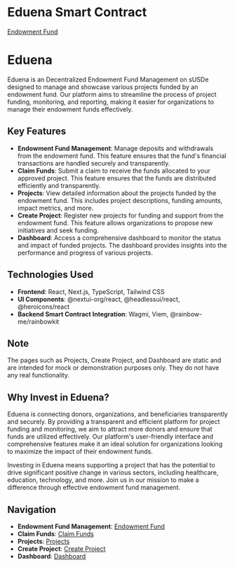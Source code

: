 # Eduena Smart Contract
[Endowment Fund](https://github.com/Eduena-Endownment-Fund/eduena-contract)

# Eduena

Eduena is an Decentralized Endowment Fund Management on sUSDe designed to manage and showcase various projects funded by an endowment fund. Our platform aims to streamline the process of project funding, monitoring, and reporting, making it easier for organizations to manage their endowment funds effectively.

## Key Features

- **Endowment Fund Management**: Manage deposits and withdrawals from the endowment fund. This feature ensures that the fund's financial transactions are handled securely and transparently.
- **Claim Funds**: Submit a claim to receive the funds allocated to your approved project. This feature ensures that the funds are distributed efficiently and transparently.
- **Projects**: View detailed information about the projects funded by the endowment fund. This includes project descriptions, funding amounts, impact metrics, and more.
- **Create Project**: Register new projects for funding and support from the endowment fund. This feature allows organizations to propose new initiatives and seek funding.
- **Dashboard**: Access a comprehensive dashboard to monitor the status and impact of funded projects. The dashboard provides insights into the performance and progress of various projects.

## Technologies Used

- **Frontend**: React, Next.js, TypeScript, Tailwind CSS
- **UI Components**: @nextui-org/react, @headlessui/react, @heroicons/react
- **Backend Smart Contract Integration**: Wagmi, Viem, @rainbow-me/rainbowkit

## Note

The pages such as Projects, Create Project, and Dashboard are static and are intended for mock or demonstration purposes only. They do not have any real functionality.

## Why Invest in Eduena?

Eduena is connecting donors, organizations, and beneficiaries transparently and securely. By providing a transparent and efficient platform for project funding and monitoring, we aim to attract more donors and ensure that funds are utilized effectively. Our platform's user-friendly interface and comprehensive features make it an ideal solution for organizations looking to maximize the impact of their endowment funds.

Investing in Eduena means supporting a project that has the potential to drive significant positive change in various sectors, including healthcare, education, technology, and more. Join us in our mission to make a difference through effective endowment fund management.

## Navigation

- **Endowment Fund Management**: [Endowment Fund](http://eduena.netlify.app/endowment-fund)
- **Claim Funds**: [Claim Funds](http://eduena.netlify.app/endowment-fund/claim-funds)
- **Projects**: [Projects](http://eduena.netlify.app/endowment-fund/projects)
- **Create Project**: [Create Project](http://eduena.netlify.app/endowment-fund/create-project)
- **Dashboard**: [Dashboard](http://eduena.netlify.app/endowment-fund/dashboard)